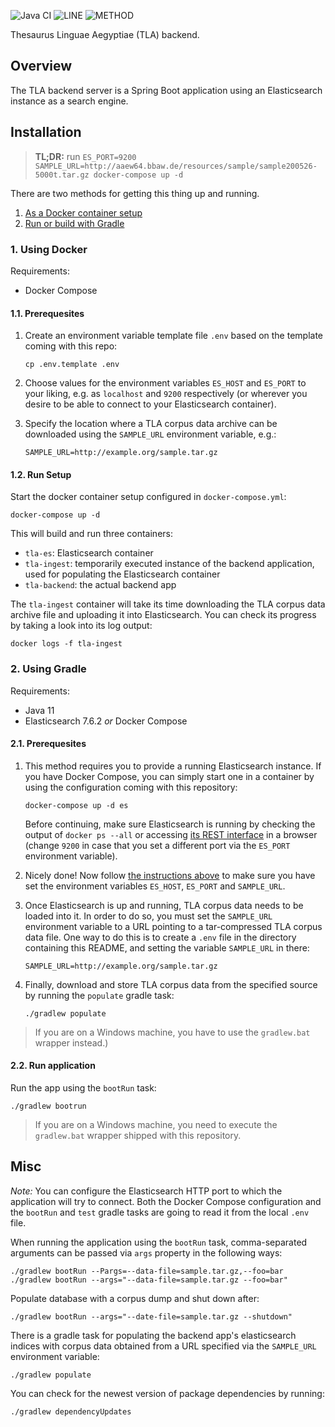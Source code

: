 ![Java CI](https://github.com/JKatzwinkel/tla-es/workflows/Java%20CI/badge.svg)
![LINE](https://img.shields.io/badge/line--coverage-56%25-orange.svg)
![METHOD](https://img.shields.io/badge/method--coverage-72%25-yellow.svg)

Thesaurus Linguae Aegyptiae (TLA) backend.

## Overview

The TLA backend server is a Spring Boot application using an Elasticsearch instance as a search engine.


## Installation

> **TL;DR:** run `ES_PORT=9200 SAMPLE_URL=http://aaew64.bbaw.de/resources/sample/sample200526-5000t.tar.gz docker-compose up -d`

There are two methods for getting this thing up and running.

1. [As a Docker container setup](#1-using-docker)
2. [Run or build with Gradle](#2-using-gradle)


### 1. Using Docker

Requirements:

- Docker Compose

#### 1.1. Prerequesites

1. Create an environment variable template file `.env` based on the template coming with this repo:
   ```
   cp .env.template .env
   ```
2. Choose values for the environment variables `ES_HOST` and `ES_PORT` to your liking, e.g. as `localhost` and `9200`
   respectively (or wherever you desire to be able to connect to your Elasticsearch container).

3. Specify the location where a TLA corpus data archive can be downloaded using the `SAMPLE_URL` environment variable, e.g.:
   ```
   SAMPLE_URL=http://example.org/sample.tar.gz
   ```

#### 1.2. Run Setup

Start the docker container setup configured in `docker-compose.yml`:

    docker-compose up -d

This will build and run three containers:

- `tla-es`: Elasticsearch container
- `tla-ingest`: temporarily executed instance of the backend application, used for populating the Elasticsearch container
- `tla-backend`: the actual backend app

The `tla-ingest` container will take its time downloading the TLA corpus data archive file and uploading it into Elasticsearch.
You can check its progress by taking a look into its log output:

    docker logs -f tla-ingest


### 2. Using Gradle

Requirements:

- Java 11
- Elasticsearch 7.6.2 *or* Docker Compose

#### 2.1. Prerequesites

1. This method requires you to provide a running Elasticsearch instance. If you have Docker Compose, you can simply start one in a
   container by using the configuration coming with this repository:
   ```
   docker-compose up -d es
   ```
   Before continuing, make sure Elasticsearch is running by checking the output of `docker ps --all` or
   accessing [its REST interface](http://localhost:9200) in a browser (change `9200` in case that you
   set a different port via the `ES_PORT` environment variable).

2. Nicely done! Now follow [the instructions above](#11-prerequesites) to make sure you have set the environment variables `ES_HOST`, `ES_PORT` and `SAMPLE_URL`.

3. Once Elasticsearch is up and running, TLA corpus data needs to be loaded into it. In order to do so,
you must set the `SAMPLE_URL` environment variable to a URL pointing to a tar-compressed TLA corpus data
file. One way to do this is to create a `.env` file in the directory containing this README, and setting
the variable `SAMPLE_URL` in there:
   ```
   SAMPLE_URL=http://example.org/sample.tar.gz
   ```

4. Finally, download and store TLA corpus data from the specified source by running the `populate` gradle task:
   ```
   ./gradlew populate
   ```
> If you are on a Windows machine, you have to use the `gradlew.bat` wrapper instead.)

#### 2.2. Run application

Run the app using the `bootRun` task:

    ./gradlew bootrun

> If you are on a Windows machine, you need to execute the `gradlew.bat` wrapper shipped with this repository.


## Misc

*Note:* You can configure the Elasticsearch HTTP port to which the application will try to connect.
Both the Docker Compose configuration and the `bootRun` and `test` gradle tasks are going to read
it from the local `.env` file.

When running the application using the  `bootRun` task, comma-separated arguments can be passed via
`args` property in the following ways:

    ./gradlew bootRun --Pargs=--data-file=sample.tar.gz,--foo=bar
    ./gradlew bootRun --args="--data-file=sample.tar.gz --foo=bar"

Populate database with a corpus dump and shut down after:

    ./gradlew bootRun --args="--date-file=sample.tar.gz --shutdown"

There is a gradle task for populating the backend app's elasticsearch indices with corpus data obtained
from a URL specified via the `SAMPLE_URL` environment variable:

    ./gradlew populate

You can check for the newest version of package dependencies by running:

    ./gradlew dependencyUpdates

